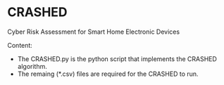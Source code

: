 # CRASHED
Cyber Risk Assessment for Smart Home Electronic Devices

Content: 
- The CRASHED.py is the python script that implements the CRASHED algorithm. 
- The remaing (*.csv) files are required for the CRASHED to run.
